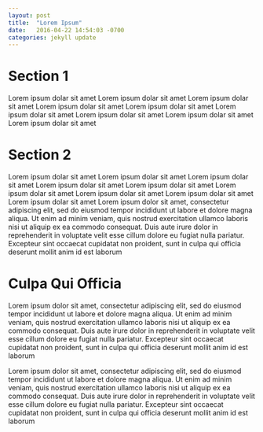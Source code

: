 ```yaml
---
layout: post
title:  "Lorem Ipsum"
date:   2016-04-22 14:54:03 -0700
categories: jekyll update
---
```


# Section 1 

Lorem ipsum dolar sit amet  Lorem ipsum dolar sit amet  Lorem ipsum dolar sit amet 
Lorem ipsum dolar sit amet 
Lorem ipsum dolar sit amet 
Lorem ipsum dolar sit amet 
Lorem ipsum dolar sit amet 
Lorem ipsum dolar sit amet 
Lorem ipsum dolar sit amet 

# Section 2

Lorem ipsum dolar sit amet  Lorem ipsum dolar sit amet  Lorem ipsum dolar sit amet 
Lorem ipsum dolar sit amet 
Lorem ipsum dolar sit amet 
Lorem ipsum dolar sit amet 
Lorem ipsum dolar sit amet 
Lorem ipsum dolar sit amet 
Lorem ipsum dolar sit amet 
  Lorem ipsum dolor sit amet, consectetur adipiscing elit, sed do eiusmod tempor incididunt ut labore et dolore magna aliqua. Ut enim ad minim veniam, quis nostrud exercitation ullamco laboris nisi ut aliquip ex ea commodo consequat. Duis aute irure dolor in reprehenderit in voluptate velit esse cillum dolore eu fugiat nulla pariatur. Excepteur sint occaecat cupidatat non proident, sunt in culpa qui officia deserunt mollit anim id est laborum

# Culpa Qui Officia

  Lorem ipsum dolor sit amet, consectetur adipiscing elit, sed do eiusmod tempor incididunt ut labore et dolore magna aliqua. Ut enim ad minim veniam, quis nostrud exercitation ullamco laboris nisi ut aliquip ex ea commodo consequat. Duis aute irure dolor in reprehenderit in voluptate velit esse cillum dolore eu fugiat nulla pariatur. Excepteur sint occaecat cupidatat non proident, sunt in culpa qui officia deserunt mollit anim id est laborum

  Lorem ipsum dolor sit amet, consectetur adipiscing elit, sed do eiusmod tempor incididunt ut labore et dolore magna aliqua. Ut enim ad minim veniam, quis nostrud exercitation ullamco laboris nisi ut aliquip ex ea commodo consequat. Duis aute irure dolor in reprehenderit in voluptate velit esse cillum dolore eu fugiat nulla pariatur. Excepteur sint occaecat cupidatat non proident, sunt in culpa qui officia deserunt mollit anim id est laborum
